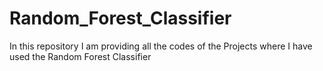 # Random_Forest_Classifier
In this repository I am providing all the codes of the Projects where I have used the Random Forest Classifier
